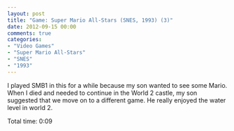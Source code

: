 ```yaml
---
layout: post
title: "Game: Super Mario All-Stars (SNES, 1993) (3)"
date: 2012-09-15 00:00
comments: true
categories:
- "Video Games"
- "Super Mario All-Stars"
- "SNES"
- "1993"
---
```


I played SMB1 in this for a while because my son wanted to see
some Mario. When I died and needed to continue in the World 2
castle, my son suggested that we move on to a different game. He
really enjoyed the water level in world 2.

Total time: 0:09

